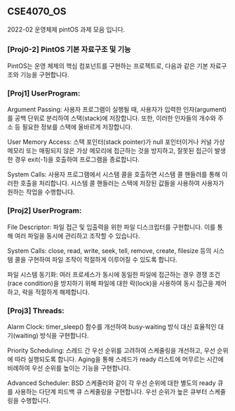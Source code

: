 ## CSE4070_OS
2022-02 운영체제 pintOS 과제 모음 입니다.

### [Proj0-2] PintOS 기본 자료구조 및 기능
PintOS는 운영 체제의 핵심 컴포넌트를 구현하는 프로젝트로, 다음과 같은 기본 자료구조와 기능을 구현합니다.


### [Proj1] UserProgram:

Argument Passing: 사용자 프로그램이 실행될 때, 사용자가 입력한 인자(argument)를 공백 단위로 분리하여 스택(stack)에 저장합니다. 또한, 이러한 인자들의 개수와 주소 등 필요한 정보를 스택에 올바르게 저장합니다.

User Memory Access: 스택 포인터(stack pointer)가 null 포인터이거나 커널 가상 메모리 또는 매핑되지 않은 가상 메모리에 접근하는 것을 방지하고, 잘못된 접근이 발생한 경우 exit(-1)을 호출하여 프로그램을 종료합니다.

System Calls: 사용자 프로그램에서 시스템 콜을 호출하면 시스템 콜 핸들러를 통해 이러한 호출을 처리합니다. 시스템 콜 핸들러는 스택에 저장된 값들을 사용하여 사용자가 원하는 작업을 수행합니다.

### [Proj2] UserProgram:

File Descriptor: 파일 접근 및 입출력을 위한 파일 디스크립터를 구현합니다. 이를 통해 여러 파일을 동시에 관리하고 조작할 수 있습니다.

System Calls: close, read, write, seek, tell, remove, create, filesize 등의 시스템 콜을 구현하여 파일 조작이 적절하게 이루어질 수 있도록 합니다.

파일 시스템 동기화: 여러 프로세스가 동시에 동일한 파일에 접근하는 경우 경쟁 조건(race condition)을 방지하기 위해 파일에 대한 락(lock)을 사용하여 동시 접근을 제어하고, 락을 적절하게 해제합니다.

### [Proj3] Threads:

Alarm Clock: timer_sleep() 함수를 개선하여 busy-waiting 방식 대신 효율적인 대기(waiting) 방식을 구현합니다.

Priority Scheduling: 스레드 간 우선 순위를 고려하여 스케줄링을 개선하고, 우선 순위에 따라 실행되도록 합니다. Aging을 통해 스레드가 ready 리스트에 머무르는 시간에 비례하여 우선 순위를 높이는 기능을 구현합니다.

Advanced Scheduler: BSD 스케줄러와 같이 각 우선 순위에 대한 별도의 ready 큐를 사용하는 다단계 피드백 큐 스케줄링을 구현합니다. 우선 순위가 높은 큐부터 스케줄링을 수행합니다.
